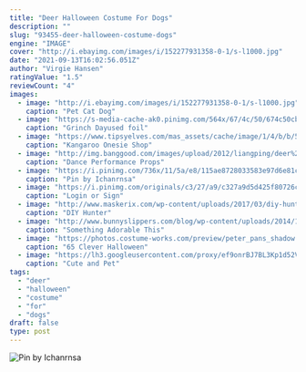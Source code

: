 ```yaml
---
title: "Deer Halloween Costume For Dogs"
description: ""
slug: "93455-deer-halloween-costume-dogs"
engine: "IMAGE"
cover: "http://i.ebayimg.com/images/i/152277931358-0-1/s-l1000.jpg"
date: "2021-09-13T16:02:56.051Z"
author: "Virgie Hansen"
ratingValue: "1.5"
reviewCount: "4"
images:
  - image: "http://i.ebayimg.com/images/i/152277931358-0-1/s-l1000.jpg"
    caption: "Pet Cat Dog"
  - image: "https://s-media-cache-ak0.pinimg.com/564x/67/4c/50/674c50cb32c654aa9db4d60b6b38f4c7.jpg"
    caption: "Grinch Dayused foil"
  - image: "https://www.tipsyelves.com/mas_assets/cache/image/1/4/b/b/5307/Pregnant-women-kangroo-costume.Jpg"
    caption: "Kangaroo Onesie Shop"
  - image: "http://img.banggood.com/images/upload/2012/liangping/deer%20mask-02%20(2).jpg"
    caption: "Dance Performance Props"
  - image: "https://i.pinimg.com/736x/11/5a/e8/115ae8728033583e97d6e81c10d98159.jpg"
    caption: "Pin by Ichanrnsa"
  - image: "https://i.pinimg.com/originals/c3/27/a9/c327a9d5d425f80726c75f09744a25d2.jpg"
    caption: "Login or Sign"
  - image: "http://www.maskerix.com/wp-content/uploads/2017/03/diy-hunter-deer-costume-your-costume-idea-for-halloween-mardi-gras-and-carnival.jpg"
    caption: "DIY Hunter"
  - image: "http://www.bunnyslippers.com/blog/wp-content/uploads/2014/10/98f3a75b2f4c8b477c6e8e649f9723e0.jpg"
    caption: "Something Adorable This"
  - image: "https://photos.costume-works.com/preview/peter_pans_shadow.jpg"
    caption: "65 Clever Halloween"
  - image: "https://lh3.googleusercontent.com/proxy/ef9onrBJ7BL3Kp1d52VhRWB7kx7tBlCuBp7f5TTaONXg7QLUT2_b4lng9y5CdDntEHeab3b54lK_Apep154hW2WxGFgscgsSYZtls7e6yDoc-1zvZHokk8X4-TMksCIM7uTNbWSXb6-fTWHxtA0k=w1200-h630-p-k-no-nu"
    caption: "Cute and Pet"
tags:
  - "deer"
  - "halloween"
  - "costume"
  - "for"
  - "dogs"
draft: false
type: post
---
```



![Pin by Ichanrnsa](https://i.pinimg.com/736x/11/5a/e8/115ae8728033583e97d6e81c10d98159.jpg "Pin by Ichanrnsa")


<!--inArticleAds-->

<!--galleryOne-->


<!--inArticleAds-->

<!--galleryTwo-->


<!--galleryThree-->

